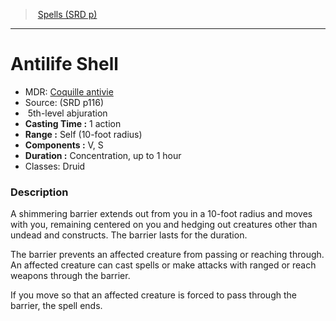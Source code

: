 ﻿---
!SpellItem
Family: SpellVO
Name: Antilife Shell
AltName: '[Coquille antivie](hd_spells_coquille_antivie.md)'
Type: abjuration
Level: 5
CastingTime: 1 action
Range: Self (10-foot radius)
Components: V, S
Duration: Concentration, up to 1 hour
Classes: Druid
Source: (SRD p116)
Id: spells_vo.md#antilife-shell
ParentLink: spells_vo.md#spells-srd-p
ParentName: Spells (SRD p)
NameLevel: 1
Attributes: {}
AttributesDictionary: >+
  {}

---
> [Spells (SRD p)](srd_spells.md)

---

# Antilife Shell

- MDR: [Coquille antivie](hd_spells_coquille_antivie.md)
- Source: (SRD p116)
-  5th-level abjuration
- **Casting Time :** 1 action
- **Range :** Self (10-foot radius)
- **Components :** V, S
- **Duration :** Concentration, up to 1 hour
- Classes: Druid

### Description

A shimmering barrier extends out from you in a 10-foot radius and moves with you, remaining centered on you and hedging out creatures other than undead and constructs. The barrier lasts for the duration.

The barrier prevents an affected creature from passing or reaching through. An affected creature can cast spells or make attacks with ranged or reach weapons through the barrier.

If you move so that an affected creature is forced to pass through the barrier, the spell ends.

